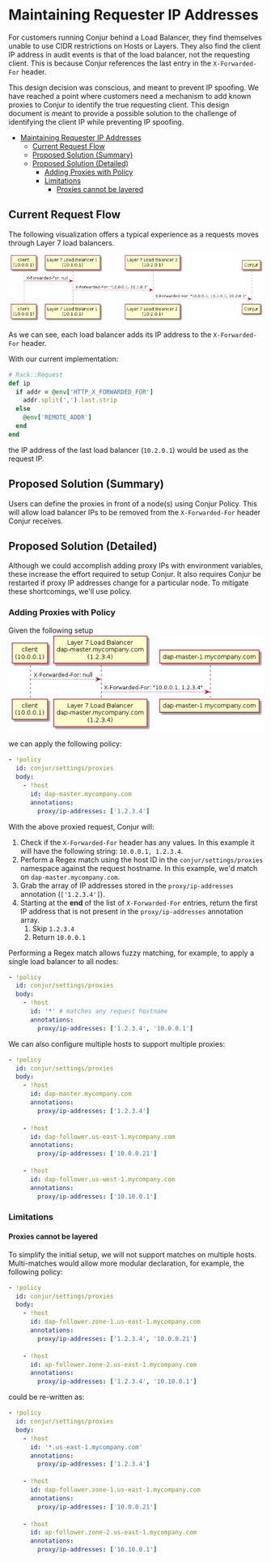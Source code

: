 # Maintaining Requester IP Addresses

For customers running Conjur behind a Load Balancer, they find themselves unable to use CIDR restrictions on Hosts or Layers. They also find the client IP address in audit events is that of the load balancer, not the requesting client. This is because Conjur references the last entry in the `X-Forwarded-For` header.

This design decision was conscious, and meant to prevent IP spoofing. We have reached a point where customers need a mechanism to add known proxies to Conjur to identify the true requesting client. This design document is meant to provide a possible solution to the challenge of identifying the client IP while preventing IP spoofing.

- [Maintaining Requester IP Addresses](#maintaining-requester-ip-addresses)
  - [Current Request Flow](#current-request-flow)
  - [Proposed Solution (Summary)](#proposed-solution-summary)
  - [Proposed Solution (Detailed)](#proposed-solution-detailed)
    - [Adding Proxies with Policy](#adding-proxies-with-policy)
    - [Limitations](#limitations)
      - [Proxies cannot be layered](#proxies-cannot-be-layered)

## Current Request Flow

The following visualization offers a typical experience as a requests moves through Layer 7 load balancers.

![](/design/diagrams/out/proxy-support-overview/proxy-support-overview.png)

As we can see, each load balancer adds its IP address to the `X-Forwarded-For` header. 

With our current implementation:
```ruby
# Rack::Request
def ip
  if addr = @env['HTTP_X_FORWARDED_FOR']
    addr.split(',').last.strip
  else
    @env['REMOTE_ADDR']
  end
end
```
the IP address of the last load balancer (`10.2.0.1`) would be used as the request IP.

## Proposed Solution (Summary)
Users can define the proxies in front of a node(s) using Conjur Policy. This will allow load balancer IPs to be removed from the `X-Forwarded-For` header Conjur receives.

## Proposed Solution (Detailed)

Although we could accomplish adding proxy IPs with environment variables, these increase the effort required to setup Conjur. It also requires Conjur be restarted if proxy IP addresses change for a particular node.  To mitigate these shortcomings, we'll use policy.

### Adding Proxies with Policy

Given the following setup
![](/design/diagrams/out/proxy-master-node/proxy-master-node.png)

we can apply the following policy:
```yaml
- !policy
  id: conjur/settings/proxies
  body:
    - !host 
      id: dap-master.mycompany.com
      annotations:
        proxy/ip-addresses: ['1.2.3.4']
```

With the above proxied request, Conjur will:
1. Check if the `X-Forwarded-For` header has any values. In this example it will have the following string: `10.0.0.1, 1.2.3.4`. 
2. Perform a Regex match using the host ID in the `conjur/settings/proxies` namespace against the request hostname. In this example, we'd match on `dap-master.mycompany.com`.
3. Grab the array of IP addresses stored in the `proxy/ip-addresses` annotation (`['1.2.3.4']`).
4. Starting at the **end** of the list of `X-Forwarded-For` entries, return the first IP address that is not present in the `proxy/ip-addresses` annotation array.
   1. Skip `1.2.3.4`
   2. Return `10.0.0.1`


Performing a Regex match allows fuzzy matching, for example, to apply a single load balancer to all nodes:

```yaml
- !policy
  id: conjur/settings/proxies
  body:
    - !host
      id: '*' # matches any request hostname
      annotations:
        proxy/ip-addresses: ['1.2.3.4', '10.0.0.1']
```

We can also configure multiple hosts to support multiple proxies:

```yaml
- !policy
  id: conjur/settings/proxies
  body:
    - !host 
      id: dap-master.mycompany.com
      annotations:
        proxy/ip-addresses: ['1.2.3.4']

    - !host
      id: dap-follower.us-east-1.mycompany.com
      annotations:
        proxy/ip-addresses: ['10.0.0.21']

    - !host
      id: dap-follower.us-west-1.mycompany.com
      annotations:
        proxy/ip-addresses: ['10.10.0.1']
```

### Limitations

#### Proxies cannot be layered

To simplify the initial setup, we will not support matches on multiple hosts. Multi-matches would allow more modular declaration, for example, the following policy:

```yaml
- !policy
  id: conjur/settings/proxies
  body:
    - !host
      id: dap-follower.zone-1.us-east-1.mycompany.com
      annotations:
        proxy/ip-addresses: ['1.2.3.4', '10.0.0.21']

    - !host
      id: ap-follower.zone-2.us-east-1.mycompany.com
      annotations:
        proxy/ip-addresses: ['1.2.3.4', '10.10.0.1']
```

could be re-written as:

```yaml
- !policy
  id: conjur/settings/proxies
  body:
    - !host 
      id: '*.us-east-1.mycompany.com'
      annotations:
        proxy/ip-addresses: ['1.2.3.4']

    - !host
      id: dap-follower.zone-1.us-east-1.mycompany.com
      annotations:
        proxy/ip-addresses: ['10.0.0.21']

    - !host
      id: ap-follower.zone-2.us-east-1.mycompany.com
      annotations:
        proxy/ip-addresses: ['10.10.0.1']
```